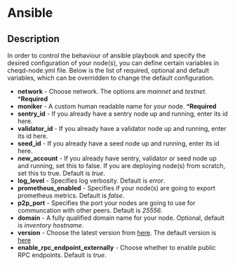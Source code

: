 # Ansible

## Description

In order to control the behaviour of ansible playbook and specify the desired configuration of your node(s), you can define certain variables in cheqd-node.yml file. Below is the list of required, optional and default variables, which can be overridden to change the default configuration.

* **network** - Choose network. The options are *mainnet* and *testnet*. ***Required**
* **moniker** - A custom human readable name for your node. ***Required**
* **sentry_id** - If you already have a sentry node up and running, enter its id here.
* **validator_id** - If you already have a validator node up and running, enter its id here.
* **seed_id** - If you already have a seed node up and running, enter its id here.
* **new_account** - If you already have sentry, validator or seed node up and running, set this to false. If you are deploying node(s) from scratch, set this to true. Default is *true*.
* **log_level** - Specifies log verbosity. Default is *error*.
* **prometheus_enabled** - Specifies if your node(s) are going to export prometheus metrics. Default is *false*.
* **p2p_port** - Specifies the port your nodes are going to use for communcation with other peers. Default is *25556*.
* **domain** - A fully qualified domain name for your node. Optional, default is *inventory hostname*.
* **version** - Choose the latest version from [here](https://github.com/cheqd/cheqd-node/releases). The default version is [here](./roles/cheqd/defaults/main.yml)
* **enable_rpc_endpoint_externally** - Choose whether to enable public RPC endpoints. Default is *true*.
